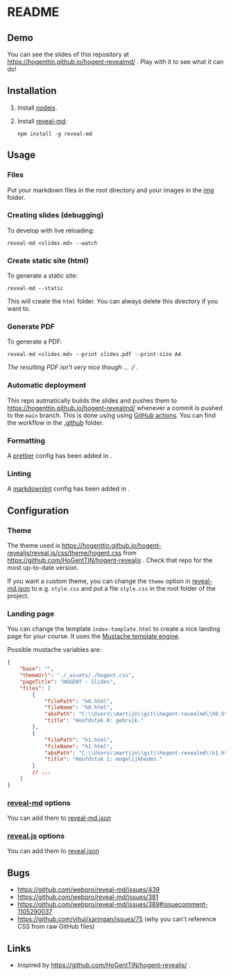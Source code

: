 # README

## Demo

You can see the slides of this repository at https://hogenttin.github.io/hogent-revealmd/ . Play with it to see what it can do!

## Installation

1. Install [nodejs](https://nodejs.org).
2. Install [reveal-md](https://github.com/webpro/reveal-md):

    ```console
    npm install -g reveal-md
    ```

## Usage

### Files

Put your markdown files in the root directory and your images in the [img](./img/) folder.

### Creating slides (debugging)

To develop with live reloading:

```console
reveal-md <slides.md> --watch
```

### Create static site (html)

To generate a static site:

```console
reveal-md --static
```

This will create the `html` folder. You can always delete this directory if you want to.

### Generate PDF

To generate a PDF:

```console
reveal-md <slides.md> --print slides.pdf --print-size A4
```

_The resulting PDF isn't very nice though ... :/ ._

### Automatic deployment

This repo autmatically builds the slides and pushes them to https://hogenttin.github.io/hogent-revealmd/ whenever a commit is pushed to the `main` branch. This is done using using [GitHub actions](https://docs.github.com/en/actions). You can find the workflow in the [.github](./.github) folder.

### Formatting

A [prettier](https://prettier.io/docs/en/) config has been added in [](./.prettierrc.json) .

### Linting

A [markdownlint](https://github.com/DavidAnson/markdownlint) config has been added in []([./.markdownlint.json) .

## Configuration

### Theme

The theme used is https://hogenttin.github.io/hogent-revealjs/reveal.js/css/theme/hogent.css from https://github.com/HoGentTIN/hogent-revealjs . Check that repo for the most up-to-date version.

If you want a custom theme, you can change the `theme` option in [reveal-md.json](./reveal-md.json) to e.g. `style.css` and put a file `style.css` in the root folder of the project.

### Landing page

You can change the template `index-template.html` to create a nice landing page for your course. It uses the [Mustache template engine](https://mustache.github.io/).

Possible mustache variables are:

```json
{
    "base": "",
    "themeUrl": "./_assets/./hogent.css",
    "pageTitle": "HOGENT - Slides",
    "files": [
        {
            "filePath": "h0.html",
            "fileName": "h0.html",
            "absPath": "C:\\Users\\martijn\\git\\hogent-revealmd\\h0.html",
            "title": "Hoofdstuk 0: gebruik."
        },
        {
            "filePath": "h1.html",
            "fileName": "h1.html",
            "absPath": "C:\\Users\\martijn\\git\\hogent-revealmd\\h1.html",
            "title": "Hoofdstuk 1: mogelijkheden."
        }
        // ...
    ]
}
```

### [reveal-md](https://github.com/webpro/reveal-md) options

You can add them to [reveal-md.json](./reveal-md.json)

### [reveal.js](https://revealjs.com/) options

You can add them to [reveal.json](./reveal.json)

## Bugs

-   https://github.com/webpro/reveal-md/issues/439
-   https://github.com/webpro/reveal-md/issues/381
-   https://github.com/webpro/reveal-md/issues/389#issuecomment-1105290037
-   https://github.com/yihui/xaringan/issues/75 (why you can't reference CSS from raw GitHub files)

## Links

-   Inspired by https://github.com/HoGentTIN/hogent-revealjs/ .
